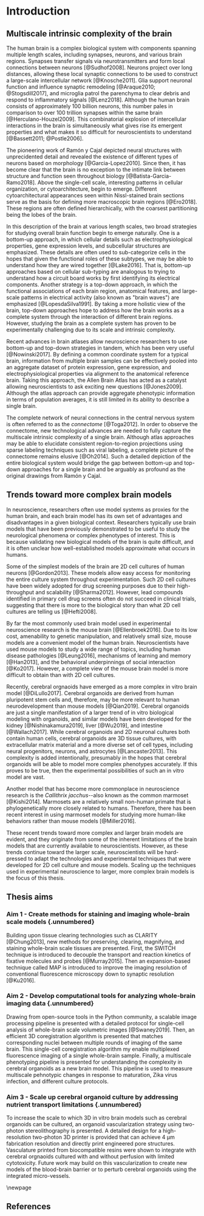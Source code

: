 # Introduction

## Multiscale intrinsic complexity of the brain

The human brain is a complex biological system with components spanning multiple
length scales, including synapses, neurons, and various brain regions. Synapses
transfer signals via neurotransmitters and form local connections between
neurons [@Sudhof2008]. Neurons project over long distances, allowing these local
synaptic connections to be used to construct a large-scale intercellular network
[@Knosche2011]. Glia support neuronal function and influence synaptic remodeling
[@Araque2010; @Stogsdill2017], and microglia patrol the parenchyma to clear
debris and respond to inflammatory signals [@Lenz2018]. Although the human brain
consists of approximately 100 billion neurons, this number pales in comparison
to over 100 trillion synapses within the same brain [@Herculano-Houzel2009].
This combinatorial explosion of intercellular interactions in the brain is
simultaneously what gives rise its emergent properties and what makes it so
difficult for neuroscientists to understand [@Bassett2011; @Postle2006].

The pioneering work of Ramón y Cajal depicted neural structures with
unprecidented detail and revealed the existence of different types of neurons
based on morphology [@Garcia-Lopez2010]. Since then, it has become clear that
the brain is no exception to the intimate link between structure and function
seen throughout biology [@Batista-Garcia-Ramo2018]. Above the single-cell scale,
interesting patterns in cellular organization, or cytoarchitecture, begin to
emerge. Different cytoarchitectural appearances seen within Nissl-stained brain
sections serve as the basis for defining more macroscopic brain regions
[@Ero2018]. These regions are often defined hierarchically, with the coarsest
partitioning being the lobes of the brain. 

In this description of the brain at various length scales, two broad strategies
for studying overall brain function begin to emerge naturally. One is a
bottom-up approach, in which cellular details such as electrophysiological
properties, gene expression levels, and subcellular structures are emphasized.
These details are often used to sub-categorize cells in the hopes that given the
functional roles of these subtypes, we may be able to understand how they are
wired together [@Lake2016]. That is, bottom-up approaches based on cellular
sub-typing are analogous to trying to understand how a circuit board works by
first identifying its electrical components. Another strategy is a top-down
approach, in which the functional associations of each brain region, anatomical
features, and large-scale patterns in electrical activity (also known as
"brain waves") are emphasized [@LopesdaSilva1991]. By taking a more holistic
view of the brain, top-down approaches hope to address how the brain works as a
complete system through the interaction of different brain regions. However,
studying the brain as a complete system has proven to be experimentally
challenging due to its scale and intrinsic complexity.

Recent advances in brain atlases allow neuroscience researchers to use bottom-up
and top-down strategies in tandem, which has been very useful [@Nowinski2017].
By defining a common coordinate system for a typical brain, information from
multiple brain samples can be effectively pooled into an aggregate dataset of
protein expression, gene expression, and electrophysiological properties via
alignment to the anatomical reference brain. Taking this approach, the Allen
Brain Atlas has acted as a catalyst allowing neuroscientists to ask exciting new
questions [@Jones2009]. Although the atlas approach can provide aggregate
phenotypic information in terms of population averages, it is still limited in
its ability to describe a single brain.

The complete network of neural connections in the central nervous system is
often referred to as the *connectome* [@Toga2012]. In order to observe the
connectome, new technological advances are needed to fully capture the
multiscale intrinsic complexity of a single brain. Although atlas approaches may
be able to elucidate consistent region-to-region projections using sparse
labeling techniques such as viral labeling, a complete picture of the connectome
remains elusive [@Oh2014]. Such a detailed depiction of the entire biological
system would bridge the gap between bottom-up and top-down approaches for a
single brain and be arguably as profound as the original drawings from Ramón y
Cajal.

## Trends toward more complex brain models

In neuroscience, researchers often use model systems as proxies for the human
brain, and each brain model has its own set of advantages and disadvantages in a
given biological context. Researchers typically use brain models that have been
previously demonstrated to be useful to study the neurological phenomena or
complex phenotypes of interest. This is because validating new biological models
of the brain is quite difficult, and it is often unclear how well-established
models approximate what occurs in humans.

Some of the simplest models of the brain are 2D cell cultures of human neurons
[@Gordon2013]. These models allow easy access for monitoring the entire culture
system throughout experimentation. Such 2D cell cultures have been widely
adopted for drug screening purposes due to their high-throughput and scalability
[@Sharma2012]. However, lead compounds identified in primary cell drug screens
often do not succeed in clinical trials, suggesting that there is more to the
biological story than what 2D cell cultures are telling us [@Hefti2008].

By far the most commonly used brain model used in experimental neuroscience
research is the mouse brain [@Ellenbroek2016]. Due to its low cost, amenability
to genetic manipulation, and relatively small size, mouse models are a
convenient model of the human brain. Neuroscientists have used mouse models to
study a wide range of topics, including human disease pathologies [@Leung2016],
mechanisms of learning and memory [@Han2013], and the behavioral underpinnings
of social interaction [@Ko2017]. However, a complete view of the mouse brain
model is more difficult to obtain than with 2D cell cultures.

Recently, cerebral orgnaoids have emerged as a more complex in vitro brain model
[@DiLullo2017]. Cerebral organoids are derived from human pluripotent stem cells
and, therefore, may be more relevant to human neurodevelopment than mouse models
[@Qian2019]. Cerebral organoids are just a single manifestation of a larger
trend of in vitro biological modeling with organoids, and similar models have
been developed for the kidney [@Nishinakamura2019], liver [@Wu2019], and
intestine [@Wallach2017]. While cerebral organoids and 2D neuronal cultures both
contain human cells, cerebral organoids are 3D tissue cultures, with
extracellular matrix material and a more diverse set of cell types, including
neural progenitors, neurons, and astrocytes [@Lancaster2013]. This complexity is
added intentionally, presumably in the hopes that cerebral organoids will be
able to model more complex phenotypes accurately. If this proves to be true,
then the experimental possibilities of such an in vitro model are vast.

Another model that has become more commonplace in neuroscience research is the
*Callithrix jacchus*--also known as the common marmoset [@Kishi2014]. Marmosets
are a relatively small non-human primate that is phylogenetically more closely
related to humans. Therefore, there has been recent interest in using marmoset
models for studying more human-like behaviors rather than mouse models
[@Miller2016].

These recent trends toward more complex and larger brain models are evident, and
they originate from some of the inherent limitations of the brain models that
are currently available to neuroscientists. However, as these trends continue
toward the larger scale, neuroscientists will be hard-pressed to adapt the
technologies and experimental techniques that were developed for 2D cell culture
and mouse models. Scaling up the techniques used in experimental neuroscience to
larger, more complex brain models is the focus of this thesis.


## Thesis aims

### Aim 1 - Create methods for staining and imaging whole-brain scale models {.unnumbered}

Building upon tissue clearing technologies such as CLARITY [@Chung2013], new
methods for preserving, clearing, magnifying, and staining whole-brain scale
tissues are presented. First, the SWITCH technique is introduced to decouple the
transport and reaction kinetics of fixative molecules and probes [@Murray2015].
Then an expansion-based technique called MAP is introduced to improve the
imaging resolution of conventional fluorescence microscopy down to synaptic
resolution [@Ku2016].

### Aim 2 - Develop computational tools for analyzing whole-brain imaging data {.unnumbered}

Drawing from open-source tools in the Python community, a scalable image
processing pipeline is presented with a detailed protocol for single-cell
analysis of whole-brain scale volumetric images [@Swaney2019]. Then, an
efficient 3D coregistration algorithm is presented that matches corresponding
nuclei between multiple rounds of imaging of the same brain. This single-cell
coregistration algorithm my enable multiplexed fluorescence imaging of a single
whole-brain sample. Finally, a multiscale phenotyping pipeline is presented for
understanding the complexity in cerebral organoids as a new brain model. This
pipeline is used to measure multiscale pehnotypic changes in response to
maturation, Zika virus infection, and different culture protocols.

### Aim 3 - Scale up cerebral organoid culture by addressing nutrient transport limitations {.unnumbered}

To increase the scale to which 3D in vitro brain models such as cerebral
organoids can be cultured, an organoid vascularization strategy using two-photon
stereolithography is presented. A detailed design for a high-resolution
two-photon 3D printer is provided that can achieve 4 µm fabrication resolution
and directly print engineered pore structures. Vasculature printed from
biocompatible resins were shown to integrate with cerebral orgnaoids cultured
with and without perfusion with limited cytotoxicity. Future work may build on
this vascularization to create new models of the blood-brain barrier or to
perturb cerebral organoids using the integrated micro-vessels.

\newpage

## References
